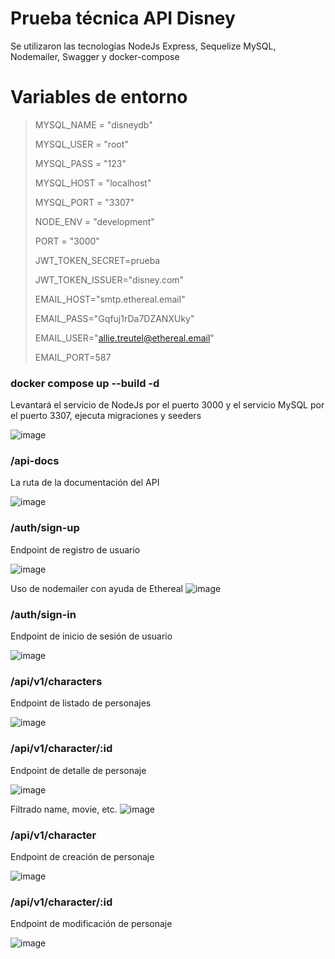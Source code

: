 # Prueba técnica API Disney
Se utilizaron las tecnologías NodeJs Express, Sequelize MySQL, Nodemailer, Swagger y docker-compose

# Variables de entorno

> MYSQL_NAME = "disneydb"
> 
> MYSQL_USER = "root"
> 
> MYSQL_PASS = "123"
> 
> MYSQL_HOST = "localhost"
> 
> MYSQL_PORT = "3307"
> 
> NODE_ENV = "development"
> 
> PORT = "3000"
> 
> JWT_TOKEN_SECRET=prueba
> 
> JWT_TOKEN_ISSUER="disney.com"
> 
> EMAIL_HOST="smtp.ethereal.email"
> 
> EMAIL_PASS="Gqfuj1rDa7DZANXUky"
> 
> EMAIL_USER="allie.treutel@ethereal.email"
> 
> EMAIL_PORT=587

### docker compose up --build -d
Levantará el servicio de NodeJs por el puerto 3000 y el servicio MySQL por el puerto 3307, ejecuta migraciones y seeders

![image](https://github.com/andressalro/disney/assets/40213377/2c712443-b5f5-46a7-af84-844a5b0522fe)

### /api-docs
La ruta de la documentación del API

![image](https://github.com/andressalro/disney/assets/40213377/5f262cde-c6bf-487a-b514-dc4593c5dd4f)

### /auth/sign-up
Endpoint de registro de usuario

![image](https://github.com/andressalro/disney/assets/40213377/2fc0700c-da03-4e3f-8e11-13a331728644)

Uso de nodemailer con ayuda de Ethereal
![image](https://github.com/andressalro/disney/assets/40213377/2272cf2a-8c60-4617-bb88-ae2be1caf4c7)


### /auth/sign-in
Endpoint de inicio de sesión de usuario

![image](https://github.com/andressalro/disney/assets/40213377/43e69351-415e-4da5-8460-6d0bc0d9f512)

### /api/v1/characters

Endpoint de listado de personajes

![image](https://github.com/andressalro/disney/assets/40213377/ccb004f3-7f49-402c-bc52-6703ff7fb378)

### /api/v1/character/:id

Endpoint de detalle de personaje

![image](https://github.com/andressalro/disney/assets/40213377/0f3aa1dd-4381-44dd-9d87-04685d2ebd57)

Filtrado name, movie, etc.
![image](https://github.com/andressalro/disney/assets/40213377/703aa1ce-964b-487c-a221-02ad250c268a)


### /api/v1/character

Endpoint de creación de personaje

![image](https://github.com/andressalro/disney/assets/40213377/b09b98f4-db4e-4f1a-990c-2d026b377295)

### /api/v1/character/:id

Endpoint de modificación de personaje

![image](https://github.com/andressalro/disney/assets/40213377/6290bf58-b85b-4208-b1d8-ece38447527a)







